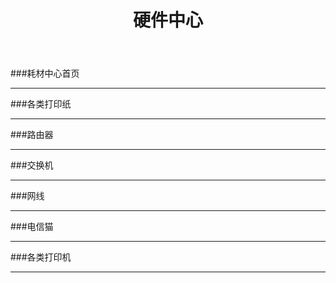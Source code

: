﻿---
layout: hardware
title: "硬件中心"
categories: [hardwarecenter]
---
###耗材中心首页
<hr/>
###各类打印纸
<hr/>
###路由器
<hr/>
###交换机
<hr/>
###网线
<hr/>
###电信猫
<hr/>
###各类打印机
<hr/>